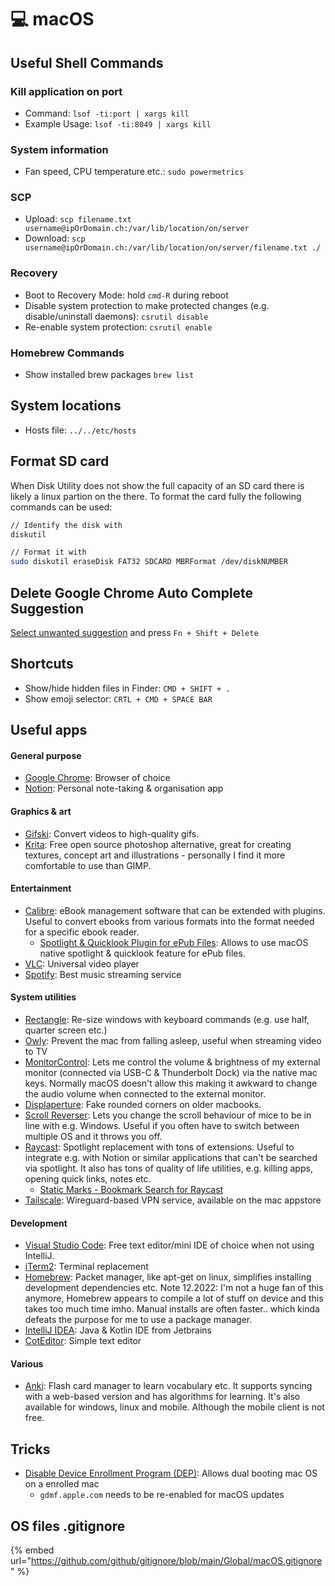 # 💻 macOS

## Useful Shell Commands

### Kill application on port

* Command: `lsof -ti:port | xargs kill`
* Example Usage: `lsof -ti:8049 | xargs kill`

### System information

* Fan speed, CPU temperature etc.: `sudo powermetrics`&#x20;

### SCP

* Upload: `scp filename.txt username@ipOrDomain.ch:/var/lib/location/on/server`
* Download: `scp username@ipOrDomain.ch:/var/lib/location/on/server/filename.txt ./`

### Recovery

* Boot to Recovery Mode: hold `cmd-R` during reboot
* Disable system protection to make protected changes (e.g. disable/uninstall daemons): `csrutil disable`
* Re-enable system protection: `csrutil enable`

### Homebrew Commands

* Show installed brew packages `brew list`

## System locations

* Hosts file: `../../etc/hosts`

## Format SD card

When Disk Utility does not show the full capacity of an SD card there is likely a linux partion on the there. To format the card fully the following commands can be used:

```bash
// Identify the disk with
diskutil

// Format it with
sudo diskutil eraseDisk FAT32 SDCARD MBRFormat /dev/diskNUMBER
```

## Delete Google Chrome Auto Complete Suggestion

[Select unwanted suggestion](https://superuser.com/a/835787) and press `Fn + Shift + Delete`

## Shortcuts

* Show/hide hidden files in Finder: `CMD + SHIFT + .`
* Show emoji selector: `CRTL + CMD + SPACE BAR`

## Useful apps

#### General purpose

* [Google Chrome](https://www.google.com/chrome/): Browser of choice
* [Notion](https://www.notion.so): Personal note-taking & organisation app

#### Graphics & art

* [Gifski](https://github.com/sindresorhus/Gifski): Convert videos to high-quality gifs.
* [Krita](https://krita.org/en/): Free open source photoshop alternative, great for creating textures, concept art and illustrations - personally I find it more comfortable to use than GIMP.

#### Entertainment

* [Calibre](https://calibre-ebook.com): eBook management software that can be extended with plugins. Useful to convert ebooks from various formats into the format needed for a specific ebook reader.
  * [Spotlight & Quicklook Plugin for ePub Files](https://github.com/GenjiApp/EPUB-Plugins): Allows to use macOS native spotlight & quicklook feature for ePub files.
* [VLC](https://www.videolan.org/vlc/): Universal video player
* [Spotify](https://www.spotify.com/us/download/mac/): Best music streaming service

#### System utilities

* [Rectangle](https://rectangleapp.com/): Re-size windows with keyboard commands (e.g. use half, quarter screen etc.)
* [Owly](https://apps.apple.com/us/app/owly-prevent-display-sleep/id882812218?mt=12): Prevent the mac from falling asleep, useful when streaming video to TV
* [MonitorControl](https://github.com/MonitorControl/MonitorControl): Lets me control the volume & brightness of my external monitor (connected via USB-C & Thunderbolt Dock) via the native mac keys. Normally macOS doesn't allow this making it awkward to change the audio volume when connected to the external monitor.
* [Displaperture](https://apps.apple.com/us/app/displaperture/id1543920362?mt=12): Fake rounded corners on older macbooks.
* [Scroll Reverser](https://pilotmoon.com/scrollreverser/): Lets you change the scroll behaviour of mice to be in line with e.g. Windows. Useful if you often have to switch between multiple OS and it throws you off.
* [Raycast](https://www.raycast.com/): Spotlight replacement with tons of extensions. Useful to integrate e.g. with Notion or similar applications that can't be searched via spotlight. It also has tons of quality of life utilities, e.g. killing apps, opening quick links, notes etc.
  * [Static Marks - Bookmark Search for Raycast](https://www.raycast.com/aerobless/static-marks#readme)
* [Tailscale](https://tailscale.com/): Wireguard-based VPN service, available on the mac appstore

#### Development

* [Visual Studio Code](https://code.visualstudio.com): Free text editor/mini IDE of choice when not using IntelliJ.
* [iTerm2](https://www.iterm2.com): Terminal replacement
* [Homebrew](http://brew.sh): Packet manager, like apt-get on linux, simplifies installing development dependencies etc. Note 12.2022: I'm not a huge fan of this anymore, Homebrew appears to compile a lot of stuff on device and this takes too much time imho. Manual installs are often faster.. which kinda defeats the purpose for me to use a package manager.
* [IntelliJ IDEA](https://www.jetbrains.com/idea/): Java & Kotlin IDE from Jetbrains
* [CotEditor](https://coteditor.com/): Simple text editor

#### Various

* [Anki](https://apps.ankiweb.net): Flash card manager to learn vocabulary etc. It supports syncing with a web-based version and has algorithms for learning. It's also available for windows, linux and mobile. Although the mobile client is not free.

## Tricks

* [Disable Device Enrollment Program (DEP)](https://gist.github.com/henrik242/65d26a7deca30bdb9828e183809690bd): Allows dual booting mac OS on a enrolled mac
  * `gdmf.apple.com` needs to be re-enabled for macOS updates

## OS files .gitignore

{% embed url="https://github.com/github/gitignore/blob/main/Global/macOS.gitignore" %}
